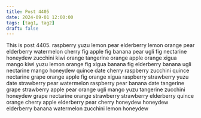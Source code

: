 ```yaml
---
title: Post 4405
date: 2024-09-01 12:00:00
tags: [tag1, tag2]
draft: false
---
```

This is post 4405.
raspberry
yuzu
lemon
pear
elderberry
lemon
orange
pear
elderberry
watermelon
cherry
fig
apple
fig
banana
pear
ugli
fig
nectarine
honeydew
zucchini
kiwi
orange
tangerine
orange
apple
orange
xigua
mango
kiwi
yuzu
lemon
orange
fig
xigua
banana
fig
elderberry
banana
ugli
nectarine
mango
honeydew
quince
date
cherry
raspberry
zucchini
quince
nectarine
grape
orange
apple
fig
orange
xigua
raspberry
strawberry
yuzu
date
strawberry
pear
watermelon
raspberry
pear
banana
date
tangerine
grape
strawberry
apple
pear
orange
ugli
mango
yuzu
tangerine
zucchini
honeydew
grape
nectarine
orange
strawberry
strawberry
elderberry
quince
orange
cherry
apple
elderberry
pear
cherry
honeydew
honeydew
elderberry
banana
watermelon
zucchini
lemon
honeydew
